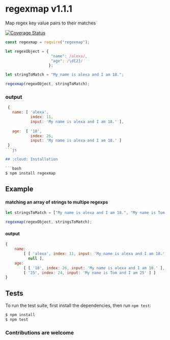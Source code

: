 # regexmap v1.1.1

Map regex key value pairs to their matches

[![Coverage Status](https://coveralls.io/repos/github/therewillbecode/regexmap/badge.svg?branch=master)](https://coveralls.io/github/therewillbecode/regexmap?branch=master)


```js
const regexmap = require("regexmap");

let regexObject = {
                    "name": /alexa/, 
                    "age": /\d{2}/ 
                   };

let stringToMatch = "My name is alexa and I am 18.";

regexmap(regexObject, stringToMatch);
```

### output
```js
 {
   name: [ 'alexa', 
           index: 11, 
           input: 'My name is alexa and I am 18.' ],
 
   age:  [ '18',
           index: 26,
           input: 'My name is alexa and I am 18.' ]
 }
```js

## :cloud: Installation

```bash
$ npm install regexmap
```

## Example

#### matching an array of strings to multipe regexps

```js
let stringsToMatch = ["My name is alexa and I am 18.", "My name is Tom and I am 25"];

regexmap(regexObject, stringsToMatch);
```
#### output
```js
{ 
    name: 
        [ [ 'alexa', index: 11, input: 'My name is alexa and I am 18.' ],
          null ],
    age: 
        [ [ '18', index: 26, input: 'My name is alexa and I am 18.' ],
        [ '25', index: 24, input: 'My name is Tom and I am 25' ] ] 
}
```

## Tests

  To run the test suite, first install the dependencies, then run `npm test`:

```bash
$ npm install
$ npm test
```

### Contributions are welcome
